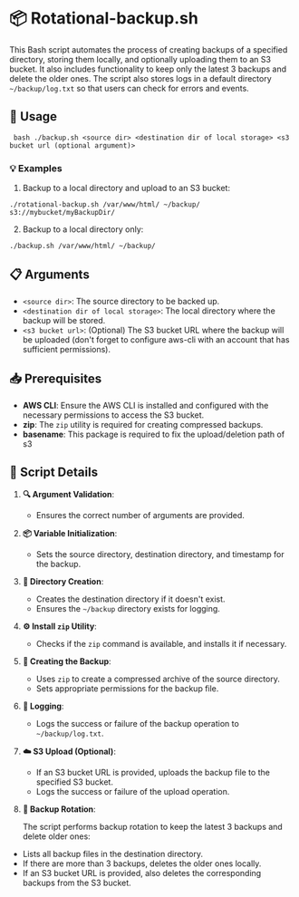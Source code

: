 # 📦 Rotational-backup.sh

This Bash script automates the process of creating backups of a specified directory, storing them locally, and optionally uploading them to an S3 bucket. It also includes functionality to keep only the latest 3 backups and delete the older ones. The script also stores logs in a default directory `~/backup/log.txt` so that users can check for errors and events.

## 📖 Usage
```
 bash ./backup.sh <source dir> <destination dir of local storage> <s3 bucket url (optional argument)>
```
### 💡 Examples

1.  Backup to a local directory and upload to an S3 bucket:
```
./rotational-backup.sh /var/www/html/ ~/backup/ s3://mybucket/myBackupDir/
```
2. Backup to a local directory only:
```
./backup.sh /var/www/html/ ~/backup/
```
## 📋 Arguments

-   `<source dir>`: The source directory to be backed up.
-   `<destination dir of local storage>`: The local directory where the backup will be stored.
-   `<s3 bucket url>`: (Optional) The S3 bucket URL where the backup will be uploaded (don't forget to configure aws-cli with an account that has sufficient permissions).

## 📥 Prerequisites

-   **AWS CLI**: Ensure the AWS CLI is installed and configured with the necessary permissions to access the S3 bucket.
-   **zip**: The `zip` utility is required for creating compressed backups.
- **basename**: This package is required to fix the upload/deletion path of s3

## 📜 Script Details

1.  **🔍 Argument Validation**:
    
    -   Ensures the correct number of arguments are provided.
2.  **📦 Variable Initialization**:
    
    -   Sets the source directory, destination directory, and timestamp for the backup.
3.  **📁 Directory Creation**:
    
    -   Creates the destination directory if it doesn't exist.
    -   Ensures the `~/backup` directory exists for logging.
4.  **⚙️ Install `zip` Utility**:
    
    -   Checks if the `zip` command is available, and installs it if necessary.
5.  **💾 Creating the Backup**:
    
    -   Uses `zip` to create a compressed archive of the source directory.
    -   Sets appropriate permissions for the backup file.
6.  **📝 Logging**:
    
    -   Logs the success or failure of the backup operation to `~/backup/log.txt`.
7.  **☁️ S3 Upload (Optional)**:
    
    -   If an S3 bucket URL is provided, uploads the backup file to the specified S3 bucket.
    -   Logs the success or failure of the upload operation.
8.  **🔄 Backup Rotation**:

    The script performs backup rotation to keep the latest 3 backups and delete older ones:

-   Lists all backup files in the destination directory.
-   If there are more than 3 backups, deletes the older ones locally.
-   If an S3 bucket URL is provided, also deletes the corresponding backups from the S3 bucket.
